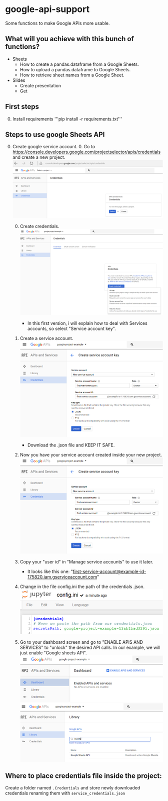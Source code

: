 # google-api-support

Some functions to make Google APIs more usable. 

## What will you achieve with this bunch of functions?

* Sheets
    * How to create a pandas.dataframe from a Google Sheets.
    * How to upload a pandas.dataframe to Google Sheets.
    * How to retrieve sheet names from a Google Sheet.
* Slides
    * Create presentation
    * Get

## First steps

0. Install requirements
    '''pip install -r requirements.txt'''

## Steps to use google Sheets API

0. Create google service account.
    0. Go to https://console.developers.google.com/projectselector/apis/credentials and create a new project.
    ![Create a developers project](Documentation/img/create_project.PNG)
    
    0. Create credentials.
    ![Create a developers project](Documentation/img/choose_credentials.PNG)
        * In this first version, i will explain how to deal with Services accounts, so select "Service account key".
    
    0. Create a service account.
    ![Create a developers project](Documentation/img/create_service_account.PNG)
        * Download the .json file and KEEP IT SAFE.
    
    0. Now you have your service account created inside your new project.
    ![Create a developers project](Documentation/img/create_service_account.PNG)
    
    0. Copy your "user id" in "Manage service accounts" to use it later.
        * It looks like this one: "first-service-account@example-id-175820.iam.gserviceaccount.com"
        
    0. Change in the file config.ini the path of the credentials .json.
    ![Create a developers project](Documentation/img/change_config.PNG)
    
    0. Go to your dashboard screen and go to "ENABLE APIS AND SERVICES" to "unlock" the desired API calls.
    In our example, we will just enable "Google sheets API".
    ![Create a developers project](Documentation/img/enable_apis.PNG)
    ![Create a developers project](Documentation/img/activate_sheets.PNG)


## Where to place credentials file inside the project:

Create a folder named `.Credentials` and store newly downloaded credentials renaming them with `service_credentials.json`

